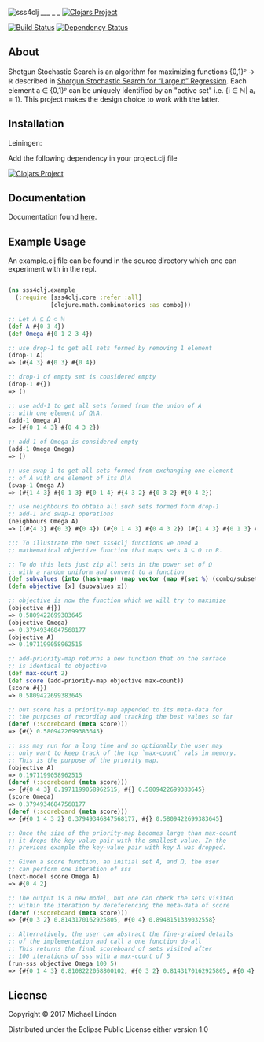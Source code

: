 ![sss4clj](https://github.com/michaellindon/sss4clj/tree/master/logo/sss4clj.png)
	               ___      _ _ 
[![Clojars Project](https://img.shields.io/clojars/v/sss4clj.svg)](https://clojars.org/sss4clj)

[![Build Status](https://travis-ci.org/michaellindon/sss4clj.svg?branch=master)](https://travis-ci.org/michaellindon/sss4clj)
[![Dependency Status](https://www.versioneye.com/user/projects/589901721e07ae0048c8e48e/badge.svg?style=flat-square)](https://www.versioneye.com/user/projects/589901721e07ae0048c8e48e)

## About
Shotgun Stochastic Search is an algorithm for maximizing functions {0,1}ᴾ → ℝ described in
[Shotgun Stochastic Search for “Large p” Regression](http://www.tandfonline.com/doi/abs/10.1198/016214507000000121).
Each element a ∈ {0,1}ᴾ can be uniquely identified by an "active set" i.e. {i ∈ ℕ| aᵢ = 1}. This project makes
the design choice to work with the latter.

## Installation
Leiningen:

Add the following dependency in your project.clj file

[![Clojars Project](https://clojars.org/sss4clj/latest-version.svg)](http://clojars.org/sss4clj)

## Documentation
Documentation found [here](https://michaellindon.github.io/software/sss4clj/index.html).

## Example Usage

An example.clj file can be found in the source directory which one can experiment with in the repl.

```clojure

(ns sss4clj.example
  (:require [sss4clj.core :refer :all]
            [clojure.math.combinatorics :as combo]))

;; Let A ⊆ Ω ⊂ ℕ
(def A #{0 3 4})
(def Omega #{0 1 2 3 4})

;; use drop-1 to get all sets formed by removing 1 element
(drop-1 A)
=> (#{4 3} #{0 3} #{0 4})

;; drop-1 of empty set is considered empty
(drop-1 #{})
=> ()

;; use add-1 to get all sets formed from the union of A
;; with one element of Ω\A.
(add-1 Omega A)
=> (#{0 1 4 3} #{0 4 3 2})

;; add-1 of Omega is considered empty
(add-1 Omega Omega)
=> ()

;; use swap-1 to get all sets formed from exchanging one element
;; of A with one element of its Ω\A
(swap-1 Omega A)
=> (#{1 4 3} #{0 1 3} #{0 1 4} #{4 3 2} #{0 3 2} #{0 4 2})

;; use neighbours to obtain all such sets formed form drop-1
;; add-1 and swap-1 operations
(neighbours Omega A)
=> [(#{4 3} #{0 3} #{0 4}) (#{0 1 4 3} #{0 4 3 2}) (#{1 4 3} #{0 1 3} #{0 1 4} #{4 3 2} #{0 3 2} #{0 4 2})]

;;; To illustrate the next sss4clj functions we need a
;; mathematical objective function that maps sets A ⊆ Ω to R.

;; To do this lets just zip all sets in the power set of Ω
;; with a random uniform and convert to a function
(def subvalues (into (hash-map) (map vector (map #(set %) (combo/subsets (into (vector) Omega))) (repeatedly #(rand)))))
(defn objective [x] (subvalues x))

;; objective is now the function which we will try to maximize
(objective #{})
=> 0.5809422699383645
(objective Omega)
=> 0.37949346847568177
(objective A)
=> 0.1971199058962515

;; add-priority-map returns a new function that on the surface
;; is identical to objective
(def max-count 2)
(def score (add-priority-map objective max-count))
(score #{})
=> 0.5809422699383645

;; but score has a priority-map appended to its meta-data for
;; the purposes of recording and tracking the best values so far
(deref (:scoreboard (meta score)))
=> {#{} 0.5809422699383645}

;; sss may run for a long time and so optionally the user may
;; only want to keep track of the top `max-count` vals in memory.
;; This is the purpose of the priority map.
(objective A)
=> 0.1971199058962515
(deref (:scoreboard (meta score)))
=> {#{0 4 3} 0.1971199058962515, #{} 0.5809422699383645}
(score Omega)
=> 0.37949346847568177
(deref (:scoreboard (meta score)))
=> {#{0 1 4 3 2} 0.37949346847568177, #{} 0.5809422699383645}

;; Once the size of the priority-map becomes large than max-count
;; it drops the key-value pair with the smallest value. In the
;; previous example the key-value pair with key A was dropped.

;; Given a score function, an initial set A, and Ω, the user
;; can perform one iteration of sss
(next-model score Omega A)
=> #{0 4 2}

;; The output is a new model, but one can check the sets visited
;; within the iteration by dereferencing the meta-data of score
(deref (:scoreboard (meta score)))
=> {#{0 3 2} 0.8143170162925805, #{0 4} 0.8948151339032558}

;; Alternatively, the user can abstract the fine-grained details
;; of the implementation and call a one function do-all
;; This returns the final scoreboard of sets visited after
;; 100 iterations of sss with a max-count of 5
(run-sss objective Omega 100 5)
=> {#{0 1 4 3} 0.8108222058800102, #{0 3 2} 0.8143170162925805, #{0 4} 0.8948151339032558, #{0} 0.951193987214408, #{1} 0.9658085016841405}

```

## License

Copyright © 2017 Michael Lindon

Distributed under the Eclipse Public License either version 1.0
